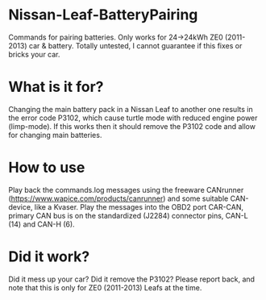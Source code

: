 # Nissan-Leaf-BatteryPairing
Commands for pairing batteries. Only works for 24->24kWh ZE0 (2011-2013) car & battery. Totally untested, I cannot guarantee if this fixes or bricks your car.

# What is it for?
Changing the main battery pack in a Nissan Leaf to another one results in the error code P3102, which cause turtle mode with reduced engine power (limp-mode). If this works then it should remove the P3102 code and allow for changing main batteries. 

# How to use
Play back the commands.log messages using the freeware CANrunner (https://www.wapice.com/products/canrunner) and some suitable CAN-device, like a Kvaser. Play the messages into the OBD2 port CAR-CAN, primary CAN bus is on the standardized (J2284) connector pins, CAN-L (14) and CAN-H (6).

# Did it work?
Did it mess up your car? Did it remove the P3102? Please report back, and note that this is only for ZE0 (2011-2013) Leafs at the time.

